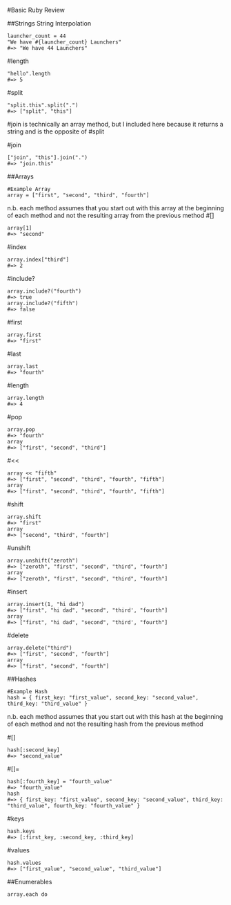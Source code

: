 #Basic Ruby Review

##Strings
String Interpolation
```
launcher_count = 44
"We have #{launcher_count} Launchers"
#=> "We have 44 Launchers"
```
 \#length
 ```
 "hello".length
 #=> 5
 ```
 \#split
 ```
 "split.this".split(".")
 #=> ["split", "this"]
 ```
 #join is technically an array method, but I included here because it returns a string and is the opposite of #split

 \#join
 ```
 ["join", "this"].join(".")
 #=> "join.this"
 ```
##Arrays

```
#Example Array
array = ["first", "second", "third", "fourth"]
```
n.b. each method assumes that you start out with this array at the beginning of each method and not the resulting array from the previous method
\#[]
```
array[1]
#=> "second"
```
\#index
```
array.index["third"]
#=> 2
```
\#include?
```
array.include?("fourth")
#=> true
array.include?("fifth")
#=> false
```
\#first
```
array.first
#=> "first"
```
\#last
```
array.last
#=> "fourth"
```
\#length
```
array.length
#=> 4
```
\#pop
```
array.pop
#=> "fourth"
array
#=> ["first", "second", "third"]
```
\#<<
```
array << "fifth"
#=> ["first", "second", "third", "fourth", "fifth"]
array
#=> ["first", "second", "third", "fourth", "fifth"]
```
\#shift
```
array.shift
#=> "first"
array
#=> ["second", "third", "fourth"]
```
\#unshift
```
array.unshift("zeroth")
#=> ["zeroth", "first", "second", "third", "fourth"]
array
#=> ["zeroth", "first", "second", "third", "fourth"]
```
\#insert
```
array.insert(1, "hi dad")
#=> ["first", "hi dad", "second", "third', "fourth"]
array
#=> ["first", "hi dad", "second", "third', "fourth"]
```
\#delete
```
array.delete("third")
#=> ["first", "second", "fourth"]
array
#=> ["first", "second", "fourth"]
```
##Hashes
```
#Example Hash
hash = { first_key: "first_value", second_key: "second_value", third_key: "third_value" }
```
n.b. each method assumes that you start out with this hash at the beginning of each method and not the resulting hash from the previous method

\#[]
```
hash[:second_key]
#=> "second_value"
```
\#[]=
```
hash[:fourth_key] = "fourth_value"
#=> "fourth_value"
hash
#=> { first_key: "first_value", second_key: "second_value", third_key: "third_value", fourth_key: "fourth_value" }
```
\#keys
```
hash.keys
#=> [:first_key, :second_key, :third_key]
```
\#values
```
hash.values
#=> ["first_value", "second_value", "third_value"]
```
##Enumerables
```
array.each do 
